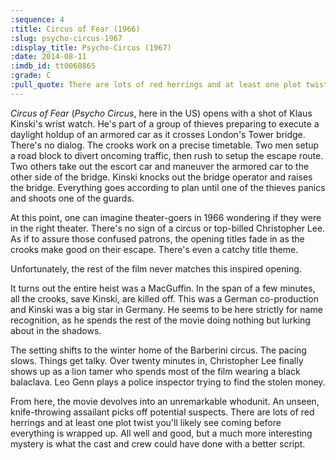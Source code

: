```yaml
---
:sequence: 4
:title: Circus of Fear (1966)
:slug: psycho-circus-1967
:display_title: Psycho-Circus (1967)
:date: 2014-08-11
:imdb_id: tt0060865
:grade: C
:pull_quote: There are lots of red herrings and at least one plot twist you'll likely see coming before everything is wrapped up. All well and good, but a much more interesting mystery is what the cast and crew could have done with a better script.
---
```

_Circus of Fear_ (_Psycho Circus_, here in the US) opens with a shot of Klaus Kinski's wrist watch. He's part of a group of thieves preparing to execute a daylight holdup of an armored car as it crosses London's Tower bridge. There's no dialog. The crooks work on a precise timetable. Two men setup a road block to divert oncoming traffic, then rush to setup the escape route. Two others take out the escort car and maneuver the armored car to the other side of the bridge. Kinski knocks out the bridge operator and raises the bridge. Everything goes according to plan until one of the thieves panics and shoots one of the guards.

At this point, one can imagine theater-goers in 1966 wondering if they were in the right theater. There's no sign of a circus or top-billed Christopher Lee. As if to assure those confused patrons, the opening titles fade in as the crooks make good on their escape. There's even a catchy title theme.

Unfortunately, the rest of the film never matches this inspired opening.

It turns out the entire heist was a MacGuffin. In the span of a few minutes, all the crooks, save Kinski, are killed off. This was a German co-production and Kinski was a big star in Germany. He seems to be here strictly for name recognition, as he spends the rest of the movie doing nothing but lurking about in the shadows.

The setting shifts to the winter home of the Barberini circus. The pacing slows. Things get talky. Over twenty minutes in, Christopher Lee finally shows up as a lion tamer who spends most of the film wearing a black balaclava. Leo Genn plays a police inspector trying to find the stolen money.

From here, the movie devolves into an unremarkable whodunit. An unseen, knife-throwing assailant picks off potential suspects.  There are lots of red herrings and at least one plot twist you'll likely see coming before everything is wrapped up. All well and good, but a much more interesting mystery is what the cast and crew could have done with a better script.

